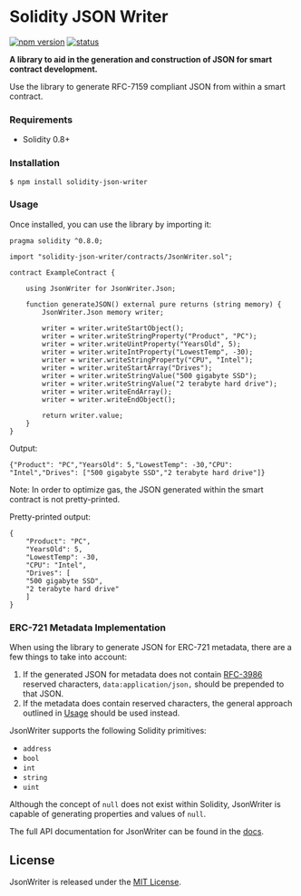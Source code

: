 # Solidity JSON Writer

[![npm version][npm-version-src]][npm-version-href]
[![status][github-actions-src]][github-actions-href]

**A library to aid in the generation and construction of JSON for smart contract development.**

Use the library to generate RFC-7159 compliant JSON from within a smart contract.

### Requirements
* Solidity 0.8+

### Installation

```console
$ npm install solidity-json-writer
```

### Usage

Once installed, you can use the library by importing it:

```solidity
pragma solidity ^0.8.0;

import "solidity-json-writer/contracts/JsonWriter.sol";

contract ExampleContract {
    
    using JsonWriter for JsonWriter.Json;

    function generateJSON() external pure returns (string memory) {
        JsonWriter.Json memory writer;

        writer = writer.writeStartObject();
        writer = writer.writeStringProperty("Product", "PC");
        writer = writer.writeUintProperty("YearsOld", 5);
        writer = writer.writeIntProperty("LowestTemp", -30);
        writer = writer.writeStringProperty("CPU", "Intel");
        writer = writer.writeStartArray("Drives");
        writer = writer.writeStringValue("500 gigabyte SSD");
        writer = writer.writeStringValue("2 terabyte hard drive");
        writer = writer.writeEndArray();
        writer = writer.writeEndObject();

        return writer.value;
    }
}
```

Output:
```
{"Product": "PC","YearsOld": 5,"LowestTemp": -30,"CPU": "Intel","Drives": ["500 gigabyte SSD","2 terabyte hard drive"]}
```

Note: In order to optimize gas, the JSON generated within the smart contract is not pretty-printed. 

Pretty-printed output:
```
{
    "Product": "PC",
    "YearsOld": 5,
    "LowestTemp": -30,
    "CPU": "Intel",
    "Drives": [
	"500 gigabyte SSD", 
	"2 terabyte hard drive"
    ]
}
```

### ERC-721 Metadata Implementation

When using the library to generate JSON for ERC-721 metadata, there are a few things to take into account:

1. If the generated JSON for metadata does not contain [RFC-3986](https://datatracker.ietf.org/doc/html/rfc3986#section-2.2) reserved characters, `data:application/json,` should be prepended to that JSON.
2. If the metadata does contain reserved characters, the general approach outlined in [Usage](#usage) should be used instead.

JsonWriter supports the following Solidity primitives:
* `address`
* `bool`
* `int`
* `string`
* `uint`

Although the concept of `null` does not exist within Solidity, JsonWriter is capable of generating properties and values of `null`.

The full API documentation for JsonWriter can be found in the [docs](docs/JsonWriter.md).

## License

JsonWriter is released under the [MIT License](LICENSE).

[npm-version-src]: https://img.shields.io/npm/v/solidity-json-writer?style=flat-square
[npm-version-href]: https://npmjs.com/package/solidity-json-writer

[npm-downloads-src]: https://img.shields.io/npm/dm/solidity-json-writer?style=flat-square
[npm-downloads-href]: https://npmjs.com/package/solidity-json-writer

[github-actions-src]: https://img.shields.io/github/workflow/status/bmeredith/solidity-json-writer/solidity-json-writer%20CI
[github-actions-href]: https://github.com/bmeredith/solidity-json-writer/actions?query=workflow%3Aci
